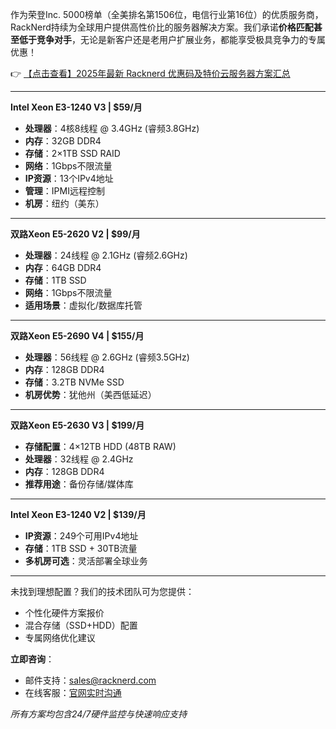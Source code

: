
作为荣登Inc. 5000榜单（全美排名第1506位，电信行业第16位）的优质服务商，RackNerd持续为全球用户提供高性价比的服务器解决方案。我们承诺**价格匹配甚至低于竞争对手**，无论是新客户还是老用户扩展业务，都能享受极具竞争力的专属优惠！

👉 [【点击查看】2025年最新 Racknerd 优惠码及特价云服务器方案汇总](https://bit.ly/Rack_Nerd)

---


**Intel Xeon E3-1240 V3 | $59/月**  
- **处理器**：4核8线程 @ 3.4GHz (睿频3.8GHz)  
- **内存**：32GB DDR4  
- **存储**：2×1TB SSD RAID  
- **网络**：1Gbps不限流量  
- **IP资源**：13个IPv4地址  
- **管理**：IPMI远程控制  
- **机房**：纽约（美东）  

---

**双路Xeon E5-2620 V2 | $99/月**  
- **处理器**：24线程 @ 2.1GHz (睿频2.6GHz)  
- **内存**：64GB DDR4  
- **存储**：1TB SSD  
- **网络**：1Gbps不限流量  
- **适用场景**：虚拟化/数据库托管  

---

**双路Xeon E5-2690 V4 | $155/月**  
- **处理器**：56线程 @ 2.6GHz (睿频3.5GHz)  
- **内存**：128GB DDR4  
- **存储**：3.2TB NVMe SSD  
- **机房优势**：犹他州（美西低延迟）  

---

**双路Xeon E5-2630 V3 | $199/月**  
- **存储配置**：4×12TB HDD (48TB RAW)  
- **处理器**：32线程 @ 2.4GHz  
- **内存**：128GB DDR4  
- **推荐用途**：备份存储/媒体库  

---

**Intel Xeon E3-1240 V2 | $139/月**  
- **IP资源**：249个可用IPv4地址  
- **存储**：1TB SSD + 30TB流量  
- **多机房可选**：灵活部署全球业务  

---

未找到理想配置？我们的技术团队可为您提供：
- 个性化硬件方案报价  
- 混合存储（SSD+HDD）配置  
- 专属网络优化建议  

**立即咨询**：  
- 邮件支持：sales@racknerd.com  
- 在线客服：[官网实时沟通](https://bit.ly/Rack_Nerd)  

*所有方案均包含24/7硬件监控与快速响应支持*
